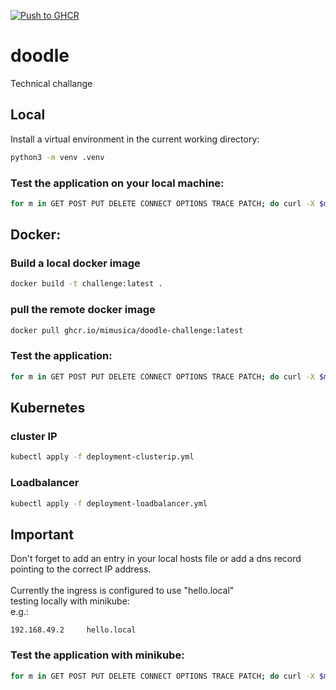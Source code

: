 [![Push to GHCR](https://github.com/mimusica/doodle/actions/workflows/main.yml/badge.svg)](https://github.com/mimusica/doodle/actions/workflows/main.yml)

# doodle
Technical challange

## Local
Install a virtual environment in the current working directory:
```bash
python3 -m venv .venv
```
### Test the application on your local machine:
```bash
for m in GET POST PUT DELETE CONNECT OPTIONS TRACE PATCH; do curl -X $m localhost:8080; done
```

## Docker:
### Build a local docker image
```bash
docker build -t challenge:latest .
```

### pull the remote docker image
```bash
docker pull ghcr.io/mimusica/doodle-challenge:latest
```

### Test the application:
```bash
for m in GET POST PUT DELETE CONNECT OPTIONS TRACE PATCH; do curl -X $m localhost:8080; done
```

## Kubernetes
### cluster IP
```bash
kubectl apply -f deployment-clusterip.yml
```

### Loadbalancer
```bash
kubectl apply -f deployment-loadbalancer.yml
```


## Important
Don't forget to add an entry in your local hosts file or add a dns record pointing to the correct IP address.
<br><br>
Currently the ingress is configured to use "hello.local"<br>
testing locally with minikube:<br>
e.g.:
```angular2html
192.168.49.2     hello.local
```

### Test the application with minikube:
```bash
for m in GET POST PUT DELETE CONNECT OPTIONS TRACE PATCH; do curl -X $m hello.local; done
```
